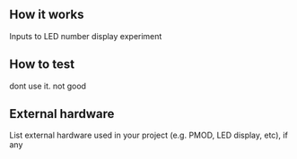 <!---

This file is used to generate your project datasheet. Please fill in the information below and delete any unused
sections.

You can also include images in this folder and reference them in the markdown. Each image must be less than
512 kb in size, and the combined size of all images must be less than 1 MB.
-->

## How it works

Inputs to LED number display experiment
## How to test

dont use it. not good
## External hardware

List external hardware used in your project (e.g. PMOD, LED display, etc), if any
